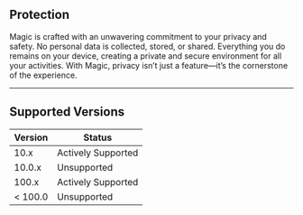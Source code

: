 ## **Protection**

Magic is crafted with an unwavering commitment to your privacy and safety. No personal data is collected, stored, or shared. Everything you do remains on your device, creating a private and secure environment for all your activities. With Magic, privacy isn’t just a feature—it’s the cornerstone of the experience.

---

## **Supported Versions**

| **Version** | **Status**         |
| ----------- | ------------------ |
| 10.x        | Actively Supported |
| 10.0.x      | Unsupported        |
| 100.x       | Actively Supported |
| < 100.0     | Unsupported        |









